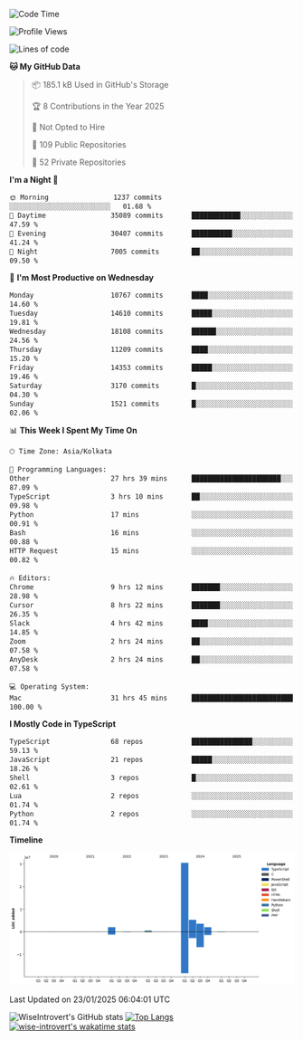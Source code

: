 <!--START_SECTION:waka-->
![Code Time](http://img.shields.io/badge/Code%20Time-2%2C153%20hrs%2046%20mins-blue)

![Profile Views](http://img.shields.io/badge/Profile%20Views-0-blue)

![Lines of code](https://img.shields.io/badge/From%20Hello%20World%20I%27ve%20Written-44.5%20million%20lines%20of%20code-blue)

**🐱 My GitHub Data** 

> 📦 185.1 kB Used in GitHub's Storage 
 > 
> 🏆 8 Contributions in the Year 2025
 > 
> 🚫 Not Opted to Hire
 > 
> 📜 109 Public Repositories 
 > 
> 🔑 52 Private Repositories 
 > 
**I'm a Night 🦉** 

```text
🌞 Morning                1237 commits        ░░░░░░░░░░░░░░░░░░░░░░░░░   01.68 % 
🌆 Daytime                35089 commits       ████████████░░░░░░░░░░░░░   47.59 % 
🌃 Evening                30407 commits       ██████████░░░░░░░░░░░░░░░   41.24 % 
🌙 Night                  7005 commits        ██░░░░░░░░░░░░░░░░░░░░░░░   09.50 % 
```
📅 **I'm Most Productive on Wednesday** 

```text
Monday                   10767 commits       ████░░░░░░░░░░░░░░░░░░░░░   14.60 % 
Tuesday                  14610 commits       █████░░░░░░░░░░░░░░░░░░░░   19.81 % 
Wednesday                18108 commits       ██████░░░░░░░░░░░░░░░░░░░   24.56 % 
Thursday                 11209 commits       ████░░░░░░░░░░░░░░░░░░░░░   15.20 % 
Friday                   14353 commits       █████░░░░░░░░░░░░░░░░░░░░   19.46 % 
Saturday                 3170 commits        █░░░░░░░░░░░░░░░░░░░░░░░░   04.30 % 
Sunday                   1521 commits        █░░░░░░░░░░░░░░░░░░░░░░░░   02.06 % 
```


📊 **This Week I Spent My Time On** 

```text
🕑︎ Time Zone: Asia/Kolkata

💬 Programming Languages: 
Other                    27 hrs 39 mins      ██████████████████████░░░   87.09 % 
TypeScript               3 hrs 10 mins       ██░░░░░░░░░░░░░░░░░░░░░░░   09.98 % 
Python                   17 mins             ░░░░░░░░░░░░░░░░░░░░░░░░░   00.91 % 
Bash                     16 mins             ░░░░░░░░░░░░░░░░░░░░░░░░░   00.88 % 
HTTP Request             15 mins             ░░░░░░░░░░░░░░░░░░░░░░░░░   00.82 % 

🔥 Editors: 
Chrome                   9 hrs 12 mins       ███████░░░░░░░░░░░░░░░░░░   28.98 % 
Cursor                   8 hrs 22 mins       ███████░░░░░░░░░░░░░░░░░░   26.35 % 
Slack                    4 hrs 42 mins       ████░░░░░░░░░░░░░░░░░░░░░   14.85 % 
Zoom                     2 hrs 24 mins       ██░░░░░░░░░░░░░░░░░░░░░░░   07.58 % 
AnyDesk                  2 hrs 24 mins       ██░░░░░░░░░░░░░░░░░░░░░░░   07.58 % 

💻 Operating System: 
Mac                      31 hrs 45 mins      █████████████████████████   100.00 % 
```

**I Mostly Code in TypeScript** 

```text
TypeScript               68 repos            ███████████████░░░░░░░░░░   59.13 % 
JavaScript               21 repos            █████░░░░░░░░░░░░░░░░░░░░   18.26 % 
Shell                    3 repos             █░░░░░░░░░░░░░░░░░░░░░░░░   02.61 % 
Lua                      2 repos             ░░░░░░░░░░░░░░░░░░░░░░░░░   01.74 % 
Python                   2 repos             ░░░░░░░░░░░░░░░░░░░░░░░░░   01.74 % 
```



**Timeline**

![Lines of Code chart](https://raw.githubusercontent.com/wise-introvert/wise-introvert/master/assets/bar_graph.png)


 Last Updated on 23/01/2025 06:04:01 UTC
<!--END_SECTION:waka-->

![WiseIntrovert's GitHub stats](https://github-readme-stats.vercel.app/api?username=wise-introvert&count_private=true&show_icons=true)
[![Top Langs](https://github-readme-stats.vercel.app/api/top-langs/?username=wise-introvert&langs_count=10)](https://github.com/anuraghazra/github-readme-stats)
[![wise-introvert's wakatime stats](https://github-readme-stats.vercel.app/api/wakatime?username=wiseintrovert)](https://github.com/anuraghazra/github-readme-stats)
